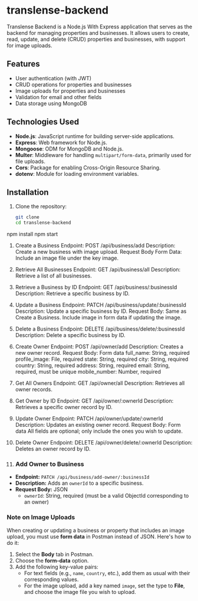 # translense-backend

Translense Backend is a Node.js With Express application that serves as the backend for managing properties and businesses. It allows users to create, read, update, and delete (CRUD) properties and businesses, with support for image uploads.


## Features

- User authentication (with JWT)
- CRUD operations for properties and businesses
- Image uploads for properties and businesses
- Validation for email and other fields
- Data storage using MongoDB

## Technologies Used

- **Node.js**: JavaScript runtime for building server-side applications.
- **Express**: Web framework for Node.js.
- **Mongoose**: ODM for MongoDB and Node.js.
- **Multer**: Middleware for handling `multipart/form-data`, primarily used for file uploads.
- **Cors**: Package for enabling Cross-Origin Resource Sharing.
- **dotenv**: Module for loading environment variables.

## Installation

1. Clone the repository:
   ```bash
   git clone
   cd translense-backend


npm install
npm start


1. Create a Business
Endpoint: POST /api/business/add
Description: Create a new business with image upload.
Request Body
Form Data: Include an image file under the key image.

2. Retrieve All Businesses
Endpoint: GET /api/business/all
Description: Retrieve a list of all businesses.

3. Retrieve a Business by ID
Endpoint: GET /api/business/:businessId
Description: Retrieve a specific business by ID.

4. Update a Business
Endpoint: PATCH /api/business/update/:businessId
Description: Update a specific business by ID.
Request Body: Same as Create a Business. Include image in form data if updating the image.

5. Delete a Business
Endpoint: DELETE /api/business/delete/:businessId
Description: Delete a specific business by ID.


1. Create Owner
Endpoint: POST /api/owner/add
Description: Creates a new owner record.
Request Body: Form data
full_name: String, required
profile_image: File, required
state: String, required
city: String, required
country: String, required
address: String, required
email: String, required, must be unique
mobile_number: Number, required

2. Get All Owners
Endpoint: GET /api/owner/all
Description: Retrieves all owner records.

3. Get Owner by ID
Endpoint: GET /api/owner/:ownerId
Description: Retrieves a specific owner record by ID.

4. Update Owner
Endpoint: PATCH /api/owner/update/:ownerId
Description: Updates an existing owner record.
Request Body: Form data
All fields are optional; only include the ones you wish to update.

5. Delete Owner
Endpoint: DELETE /api/owner/delete/:ownerId
Description: Deletes an owner record by ID.

6. ### Add Owner to Business

- **Endpoint:** `PATCH /api/business/add-owner/:businessId`
- **Description:** Adds an `ownerId` to a specific business.
- **Request Body:** JSON
  - `ownerId`: String, required (must be a valid ObjectId corresponding to an owner)

### Note on Image Uploads
When creating or updating a business or property that includes an image upload, you must use **form data** in Postman instead of JSON. Here's how to do it:

1. Select the **Body** tab in Postman.
2. Choose the **form-data** option.
3. Add the following key-value pairs:
   - For text fields (e.g., `name`, `country`, etc.), add them as usual with their corresponding values.
   - For the image upload, add a key named `image`, set the type to **File**, and choose the image file you wish to upload.